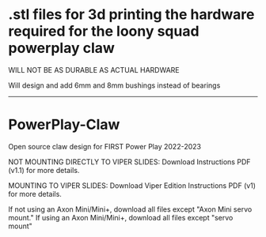 # .stl files for 3d printing the hardware required for the loony squad powerplay claw
WILL NOT BE AS DURABLE AS ACTUAL HARDWARE

Will design and add 6mm and 8mm bushings instead of bearings



--------------------------------------------------------------------------------------------
# PowerPlay-Claw
Open source claw design for FIRST Power Play 2022-2023

NOT MOUNTING DIRECTLY TO VIPER SLIDES:
Download Instructions PDF (v1.1) for more details.

MOUNTING TO VIPER SLIDES:
Download Viper Edition Instructions PDF (v1) for more details.

If not using an Axon Mini/Mini+, download all files except "Axon Mini servo mount."
If using an Axon Mini/Mini+, download all files except "servo mount"

